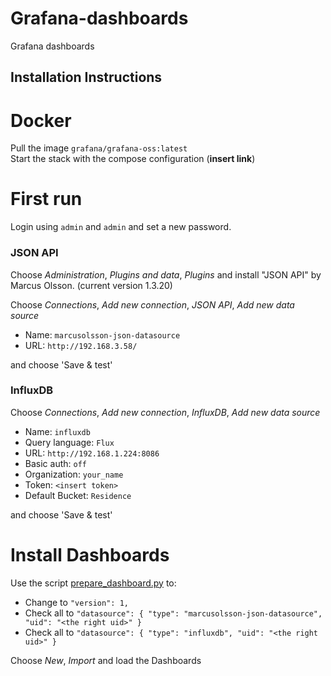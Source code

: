 # Grafana-dashboards
Grafana dashboards


## Installation Instructions

# Docker
Pull the image `grafana/grafana-oss:latest`  
Start the stack with the compose configuration (**insert link**) 

# First run
Login using `admin` and `admin` and set a new password.  

### JSON API
Choose *Administration*, *Plugins and data*, *Plugins* and install "JSON API" by Marcus Olsson. (current version 1.3.20)  
  
Choose *Connections*, *Add new connection*, *JSON API*, *Add new data source*
- Name: `marcusolsson-json-datasource`
- URL: `http://192.168.3.58/`

and choose 'Save & test'

### InfluxDB
Choose *Connections*, *Add new connection*, *InfluxDB*, *Add new data source*
- Name: `influxdb`
- Query language: `Flux`
- URL: `http://192.168.1.224:8086`
- Basic auth: `off`
- Organization: `your_name`
- Token: `<insert token>`
- Default Bucket: `Residence`

and choose 'Save & test'

# Install Dashboards
Use the script [prepare_dashboard.py](prepare_dashboard.py) to:
- Change to `"version": 1,`
- Check all to `"datasource": { "type": "marcusolsson-json-datasource", "uid": "<the right uid>" }`
- Check all to `"datasource": { "type": "influxdb", "uid": "<the right uid>" }`

Choose *New*, *Import* and load the Dashboards
